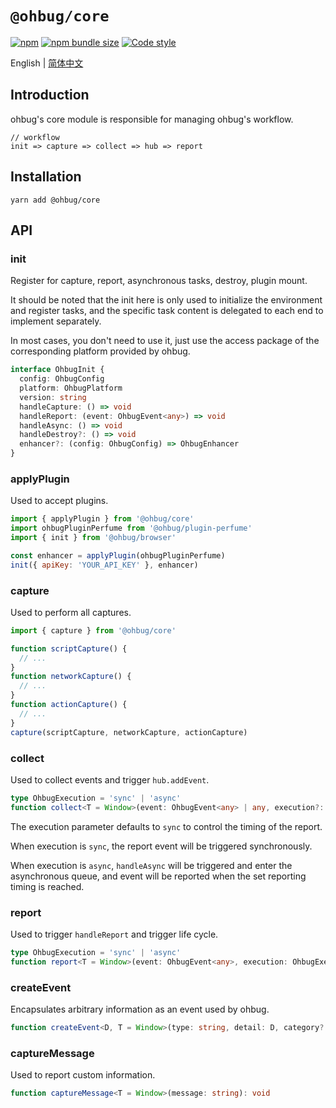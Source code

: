 # `@ohbug/core`

[![npm](https://img.shields.io/npm/v/@ohbug/core.svg?style=flat-square)](https://www.npmjs.com/package/@ohbug/core)
[![npm bundle size](https://img.shields.io/bundlephobia/min/@ohbug/core?style=flat-square)](https://bundlephobia.com/result?p=@ohbug/core)
[![Code style](https://img.shields.io/badge/code_style-prettier-ff69b4.svg?style=flat-square)](https://github.com/prettier/prettier)

English | [简体中文](./README-zh_CN.md)

## Introduction

ohbug's core module is responsible for managing ohbug's workflow.
```
// workflow
init => capture => collect => hub => report
```

## Installation

```
yarn add @ohbug/core
```

## API

### init

Register for capture, report, asynchronous tasks, destroy, plugin mount.

It should be noted that the init here is only used to initialize the environment and register tasks, and the specific task content is delegated to each end to implement separately.

In most cases, you don't need to use it, just use the access package of the corresponding platform provided by ohbug.

```typescript
interface OhbugInit {
  config: OhbugConfig  
  platform: OhbugPlatform
  version: string
  handleCapture: () => void
  handleReport: (event: OhbugEvent<any>) => void
  handleAsync: () => void
  handleDestroy?: () => void
  enhancer?: (config: OhbugConfig) => OhbugEnhancer
}
```

### applyPlugin

Used to accept plugins.

```javascript
import { applyPlugin } from '@ohbug/core'
import ohbugPluginPerfume from '@ohbug/plugin-perfume'
import { init } from '@ohbug/browser'

const enhancer = applyPlugin(ohbugPluginPerfume)
init({ apiKey: 'YOUR_API_KEY' }, enhancer)
```

### capture

Used to perform all captures.

```javascript
import { capture } from '@ohbug/core'

function scriptCapture() {
  // ...
}
function networkCapture() {
  // ...
}
function actionCapture() {
  // ...
}
capture(scriptCapture, networkCapture, actionCapture)
```

### collect

Used to collect events and trigger `hub.addEvent`.

```typescript
type OhbugExecution = 'sync' | 'async'
function collect<T = Window>(event: OhbugEvent<any> | any, execution?: OhbugExecution): void
```

The execution parameter defaults to `sync` to control the timing of the report.

When execution is `sync`, the report event will be triggered synchronously.

When execution is `async`, `handleAsync` will be triggered and enter the asynchronous queue, and event will be reported when the set reporting timing is reached.

### report

Used to trigger `handleReport` and trigger life cycle.

```typescript
type OhbugExecution = 'sync' | 'async'
function report<T = Window>(event: OhbugEvent<any>, execution: OhbugExecution): void
```

### createEvent

Encapsulates arbitrary information as an event used by ohbug.

```typescript
function createEvent<D, T = Window>(type: string, detail: D, category?: "error" | "message" | "feedback" | "other"): OhbugEvent<D>
```

### captureMessage

Used to report custom information.

```typescript
function captureMessage<T = Window>(message: string): void
```
